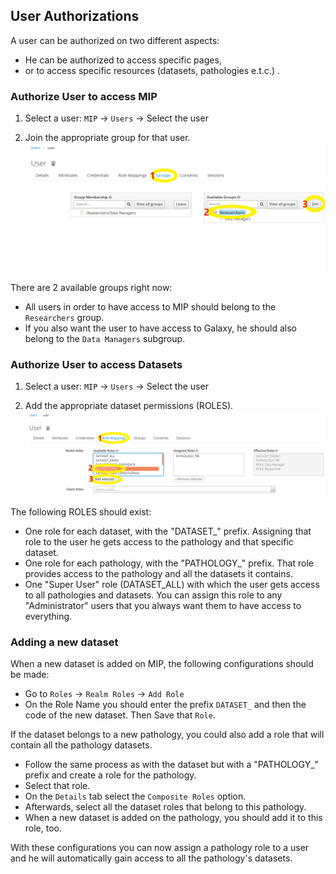 ## User Authorizations

A user can be authorized on two different aspects:
  - He can be authorized to access specific pages,
  - or to access specific resources (datasets, pathologies e.t.c.) .

### Authorize User to access MIP

1) Select a user: `MIP` -> `Users` -> Select the user

2) Join the appropriate group for that user.
![img1](images/joinGroup.png)

There are 2 available groups right now:
  - All users in order to have access to MIP should belong to the `Researchers` group. 
  - If you also want the user to have access to Galaxy, he should also belong to the `Data Managers` subgroup.

### Authorize User to access Datasets

1) Select a user: `MIP` -> `Users` -> Select the user

2) Add the appropriate dataset permissions (ROLES).
![img1](images/addRole.png)

The following ROLES should exist:
  - One role for each dataset, with the "DATASET_" prefix. Assigning that role to the user he gets access to the pathology and that specific dataset.
  - One role for each pathology, with the "PATHOLOGY_" prefix. That role provides access to the pathology and all the datasets it contains.
  - One "Super User" role (DATASET_ALL) with which the user gets access to all pathologies and datasets. You can assign this role to any "Administrator" users that you always want them to have access to everything.

### Adding a new dataset

When a new dataset is added on MIP, the following configurations should be made:
  - Go to `Roles` -> `Realm Roles` -> `Add Role`
  - On the Role Name you should enter the prefix `DATASET_` and then the code of the new dataset. Then Save that `Role`.

If the dataset belongs to a new pathology, you could also add a role that will contain all the pathology datasets.
  - Follow the same process as with the dataset but with a "PATHOLOGY_" prefix and create a role for the pathology.
  - Select that role.
  - On the `Details` tab select the `Composite Roles` option.
  - Afterwards, select all the dataset roles that belong to this pathology.
  - When a new dataset is added on the pathology, you should add it to this role, too.

With these configurations you can now assign a pathology role to a user and he will automatically gain access to all the pathology's datasets.
